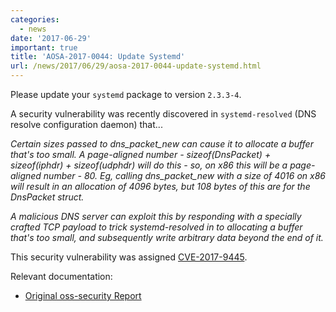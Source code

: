 ```yaml
---
categories:
  - news
date: '2017-06-29'
important: true
title: 'AOSA-2017-0044: Update Systemd'
url: /news/2017/06/29/aosa-2017-0044-update-systemd.html
---
```



Please update your `systemd` package to version `2.3.3-4`.

A security vulnerability was recently discovered in `systemd-resolved` (DNS resolve configuration daemon) that...

*Certain sizes passed to dns_packet_new can cause it to allocate a buffer that's too small. A page-aligned number - sizeof(DnsPacket) + sizeof(iphdr) + sizeof(udphdr) will do this - so, on x86 this will be a page-aligned number - 80. Eg, calling dns_packet_new with a size of 4016
on x86 will result in an allocation of 4096 bytes, but 108 bytes of this
are for the DnsPacket struct.*

*A malicious DNS server can exploit this by responding with a specially
crafted TCP payload to trick systemd-resolved in to allocating a buffer
that's too small, and subsequently write arbitrary data beyond the end
of it.*

This security vulnerability was assigned [CVE-2017-9445](https://cve.mitre.org/cgi-bin/cvename.cgi?name=CVE-2017-9445).

Relevant documentation:

- [Original oss-security Report](http://www.openwall.com/lists/oss-security/2017/06/27/8)